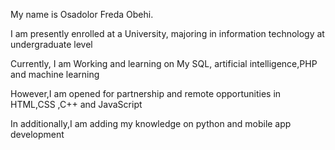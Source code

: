 My name is Osadolor Freda Obehi.

I am presently enrolled at a University, majoring in information technology at undergraduate level

Currently, I am Working and learning on My SQL, artificial intelligence,PHP and machine learning 

However,I am opened for partnership  and remote opportunities in HTML,CSS ,C++ and JavaScript 

In additionally,I am adding my knowledge on python and mobile app development 

